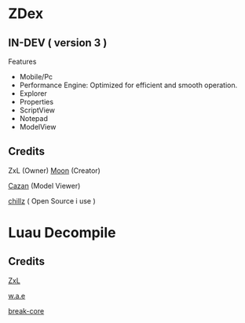  # ZDex
 ## IN-DEV ( version 3 )
Features
 * Mobile/Pc
 * Performance Engine: Optimized for efficient and smooth operation.
 * Explorer
 * Properties
 * ScriptView
 * Notepad
 * ModelView
## Credits
ZxL (Owner)
[Moon](https://github.com/LorekeeperZinnia/Dex) (Creator)

[Cazan](https://github.com/Cazzanos) (Model Viewer)

[chillz](https://github.com/AZYsGithub/DexPlusPlus) ( Open Source i use )
# Luau Decompile
## Credits
[ZxL](https://github.com/BOXLEGENDARY/LuauDecompile)

[w.a.e](https://github.com/w-a-e/Advanced-Decompiler-V3)

[break-core](https://github.com/break-core/Advanced-Decompiler-V3)
